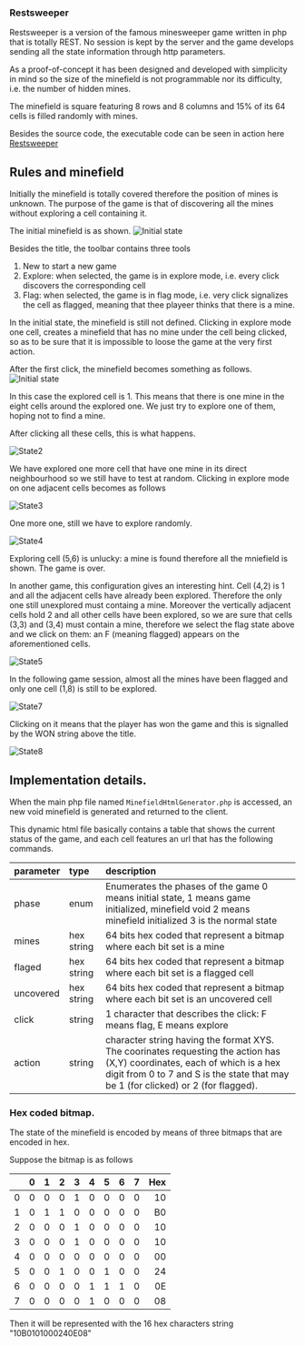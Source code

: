 ### Restsweeper

Restsweeper is a version of the famous minesweeper game written in php that is totally REST. No session is kept by the server and the game develops sending all the state information through http parameters.

As a proof-of-concept it has been designed and developed with simplicity in mind so the size of the minefield is not programmable nor its difficulty, i.e. the number of hidden mines.

The minefield is square featuring 8 rows and 8 columns and 15% of its 64 cells is filled randomly with mines.

Besides the source code, the executable code can be seen in action here [Restsweeper](http://www.fjmessgeraete.ch/fc225976-8977-4b3f-867e-fd0f7c0593e3/MinefieldHtmlGenerator.php?state=0&click=E)

## Rules and minefield

Initially the minefield is totally covered therefore the position of mines is unknown.
The purpose of the game is that of discovering all the mines without exploring a cell containing it.

The initial minefield is as shown.
![Initial state](./doc/image01.png)

Besides the title, the toolbar contains three tools

1. New to start a new game
2. Explore: when selected, the game is in explore mode, i.e. every click discovers the corresponding cell
3. Flag: when selected, the game is in flag mode, i.e. very click signalizes the cell as flagged, meaning that thee playeer thinks that there is a mine.

In the initial state, the minefield is still not defined.
Clicking in explore mode one cell, creates a minefield that has no mine under the cell being clicked, so as to be sure that it is impossible to loose the game at the very first action.

After the first click, the minefield becomes something as follows.
![Initial state](./doc/image02.png)

In this case the explored cell is 1. This means that there is one mine in the eight cells around the explored one. We just try to explore one of them, hoping not to find a mine.

After clicking all these cells, this is what happens.

![State2](./doc/image03.png)

We have explored one more cell that have one mine in its direct neighbourhood so we still have to test at random. Clicking in explore mode on one adjacent cells becomes as follows

![State3](./doc/image04.png)

One more one, still we have to explore randomly.

![State4](./doc/image05.png)

Exploring cell (5,6) is unlucky: a mine is found therefore all the mniefield is shown.
The game is over.

In another game, this configuration gives an interesting hint.
Cell (4,2) is 1 and all the adjacent cells have already been explored. Therefore the only one still unexplored must containg a mine. Moreover the vertically adjacent cells hold 2 and all other cells have been explored, so we are sure that cells (3,3) and (3,4) must contain a mine, therefore we select the flag state above and we click on them: an F (meaning flagged) appears on the aforementioned cells.

![State5](./doc/image06.png)

In the following game session, almost all the mines have been flagged and only one cell (1,8) is still to be explored.

![State7](./doc/image08.png)

Clicking on it means that the player has won the game and this is signalled by the WON string above the title.

![State8](./doc/image09.png)
 


## Implementation details.

When the main php file named `MinefieldHtmlGenerator.php` is accessed, an new void minefield is generated and returned to the client.

This dynamic html file basically contains a table that shows the current status of the game, and each cell features an url that has the following commands.

|parameter|type|description|
|:--------|:---|:----------|
|phase|enum| Enumerates the phases of the game 0 means initial state, 1 means game initialized, minefield void 2 means minefield initialized 3 is the normal state |
|mines|hex string| 64 bits hex coded that represent a bitmap where each bit set is a mine |
|flaged|hex string| 64 bits hex coded that represent a bitmap where each bit set is a flagged cell |
|uncovered|hex string| 64 bits hex coded that represent a bitmap where each bit set is an uncovered cell |
|click|string| 1  character that describes the click: F means flag, E means explore |
|action| string | character string having the format XYS. The coorinates requesting the action has (X,Y) coordinates, each of which is a hex digit from 0 to 7 and S is the state that may be 1 (for clicked) or 2 (for flagged). |

### Hex coded bitmap.

The state of the minefield is encoded by means of three bitmaps that are encoded in hex.

Suppose the bitmap is as follows

| |0|1|2|3|4|5|6|7| Hex |
|:-|:-|:-|:-|:-|:-|:-|:-|:-|-:|
|0|0|0|0|1|0|0|0|0|10|
|1|0|1|1|0|0|0|0|0|B0|
|2|0|0|0|1|0|0|0|0|10|
|3|0|0|0|1|0|0|0|0|10|
|4|0|0|0|0|0|0|0|0|00|
|5|0|0|1|0|0|1|0|0|24|
|6|0|0|0|0|1|1|1|0|0E|
|7|0|0|0|0|1|0|0|0|08|

Then it will be represented with the 16 hex characters string "10B0101000240E08"

